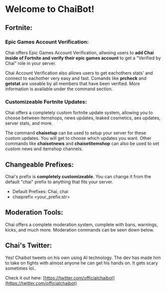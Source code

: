 # Welcome to ChaiBot! 
## Fortnite:
### Epic Games Account Verification:
Chai offers Epic Games Account Verification, allwoing users to **add Chai inside of Fortnite and verify their epic games account** to get a "Verified by Chai" role in your server.

Chai Account Verification also allows users to get eachothers stats' and connect to eachother very easy and fast. Comands like **prcheck** and **getstat** are useable by all members that have been verified. More information is available under the command section.

### Customizeable Fortnite Updates:
Chai offers a completely custom fortnite update system, allowing you to choose between itemshops, news updates, leaked cosmetics, aes updates, server stats, and more.

The command **chaisetup** can be used to setup your server for these custom updates. You will get to choose which updates you want. Other commands like **chaisetnews** and **chaisetitemshop** can also be used to set custom news and itemshop channels.


## Changeable Prefixes:

Chai's prefix is **completely customizeable**. You can change it from the default "chai" prefix to anything that fits your server.
    
- Default Prefixes: Chai, chai
- chaiprefix <your_prefix:str>


## Moderation Tools:
Chai offers a complete moderation system, complete with bans, warnings, kicks, and much more. Moderation commands can be seen down below.


## Chai's Twitter:
Yes! Chaibot tweets on his own using AI technology. The dev has made him to take on fights with almost anyone he can get his hands on. It gets scary sometimes lol..

Check it out here: [https://twitter.com/officialchaibot](https://twitter.com/officialchaibot)


